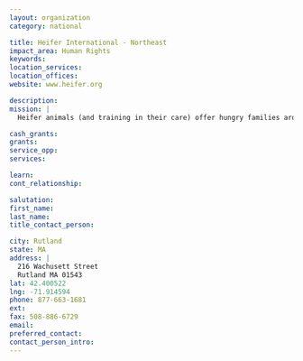 ```yaml
---
layout: organization
category: national

title: Heifer International - Northeast
impact_area: Human Rights
keywords: 
location_services: 
location_offices: 
website: www.heifer.org

description: 
mission: |
  Heifer animals (and training in their care) offer hungry families around the world a way to feed themselves and become self-reliant. Children receive nutritious milk or eggs; families earn income for school, health care and better housing; communities go beyond meeting immediate needs to fulfilling dreams. Farmers learn sustainable, environmentally sound agricultural techniques.

cash_grants: 
grants: 
service_opp: 
services: 

learn: 
cont_relationship: 

salutation: 
first_name: 
last_name: 
title_contact_person: 

city: Rutland
state: MA
address: |
  216 Wachusett Street  
  Rutland MA 01543
lat: 42.400522
lng: -71.914594
phone: 877-663-1681
ext: 
fax: 508-886-6729
email: 
preferred_contact: 
contact_person_intro: 
---
```

